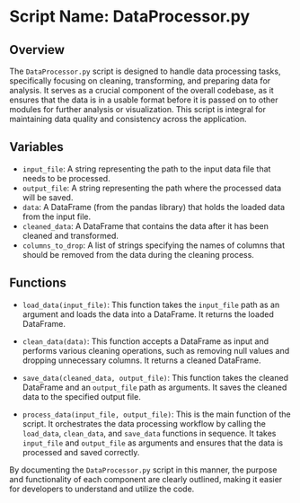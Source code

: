 # Script Name: DataProcessor.py

## Overview
The `DataProcessor.py` script is designed to handle data processing tasks, specifically focusing on cleaning, transforming, and preparing data for analysis. It serves as a crucial component of the overall codebase, as it ensures that the data is in a usable format before it is passed on to other modules for further analysis or visualization. This script is integral for maintaining data quality and consistency across the application.

## Variables
- `input_file`: A string representing the path to the input data file that needs to be processed.
- `output_file`: A string representing the path where the processed data will be saved.
- `data`: A DataFrame (from the pandas library) that holds the loaded data from the input file.
- `cleaned_data`: A DataFrame that contains the data after it has been cleaned and transformed.
- `columns_to_drop`: A list of strings specifying the names of columns that should be removed from the data during the cleaning process.

## Functions
- `load_data(input_file)`: This function takes the `input_file` path as an argument and loads the data into a DataFrame. It returns the loaded DataFrame.
  
- `clean_data(data)`: This function accepts a DataFrame as input and performs various cleaning operations, such as removing null values and dropping unnecessary columns. It returns a cleaned DataFrame.

- `save_data(cleaned_data, output_file)`: This function takes the cleaned DataFrame and an `output_file` path as arguments. It saves the cleaned data to the specified output file.

- `process_data(input_file, output_file)`: This is the main function of the script. It orchestrates the data processing workflow by calling the `load_data`, `clean_data`, and `save_data` functions in sequence. It takes `input_file` and `output_file` as arguments and ensures that the data is processed and saved correctly.

By documenting the `DataProcessor.py` script in this manner, the purpose and functionality of each component are clearly outlined, making it easier for developers to understand and utilize the code.